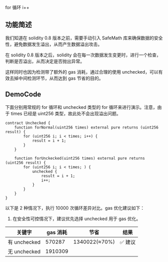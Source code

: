 for 循环 i++

## 功能简述

我们知道在 solidity 0.8 版本之前，需要手动引入 SafeMath 库来确保数据的安全性，避免数据发生溢出，从而产生数据溢出攻击。

在 solidity 0.8 版本之后，solidity 会在每一次数据发生变更时，进行一个检查，判断是否溢出，从而决定是否抛出异常。

这样同时也因为检测带了额外的 gas 消耗，通过合理的使用 unchecked，可以有效去掉中间检测环节，从而达到 gas 节省的目的。

## DemoCode

下面分别用常规的 for 循环和 unchecked 类型的 for 循环来进行演示。注意，由于 times 已经是 uint256 类型，故此处不会出现溢出问题。

```solidity
contract Unchecked {
    function forNormal(uint256 times) external pure returns (uint256 result) {
        for (uint256 i; i < times; i++) {
            result = i + 1;
        }
    }

    function forUnckecked(uint256 times) external pure returns (uint256 result) {
        for (uint256 i; i < times; ) {
            unchecked {
                result = i + 1;
                i++;
            }
        }
    }
}
```

以下是 2 种情况下，执行 10000 次循环差异对比。gas 优化建议如下：

1. 在安全性可控情况下，建议优先选择 unchecked 用于 gas 优化。

| 关键字       | gas 消耗 | 节省          | 结果    |
| ------------ | -------- | ------------- | ------- |
| 有 unchecked | 570287   | 1340022(≈70%) | ✅ 建议 |
| 无 unchecked | 1910309  |               |         |
